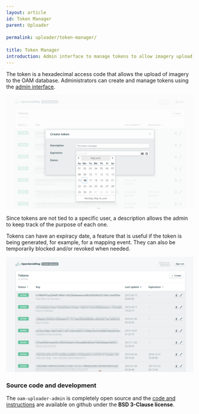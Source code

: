 ```yaml
---
layout: article
id: Token Manager
parent: Uploader

permalink: uploader/token-manager/

title: Token Manager
introduction: Admin interface to manage tokens to allow imagery upload.
---
```

The token is a hexadecimal access code that allows the upload of imagery to the OAM database.
Administrators can create and manage tokens using the [admin interface](https://admin.openaerialmap.org).

![Screenshot](/content/uploader/token-create.png)


Since tokens are not tied to a specific user, a description allows the admin to keep track of the purpose of each one.

Tokens can have an expiracy date, a feature that is useful if the token is being generated, for example, for a mapping event. They can also be temporarily blocked and/or revoked when needed.


![Screenshot](/content/uploader/token-manager.png)


### Source code and development
The `oam-uploader-admin` is completely open source and the [code and instructions](https://github.com/hotosm/oam-uploader-admin) are available on github under the **BSD 3-Clause license**.
